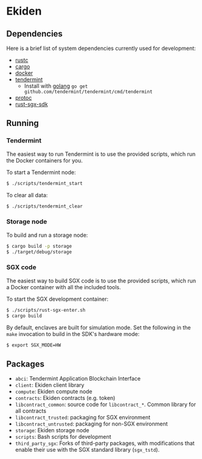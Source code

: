 # Ekiden

## Dependencies

Here is a brief list of system dependencies currently used for development:
- [rustc](https://www.rust-lang.org/en-US/)
- [cargo](http://doc.crates.io/)
- [docker](https://www.docker.com/)
- [tendermint](https://www.tendermint.com/)
  - Install with [golang](https://golang.org/) `go get github.com/tendermint/tendermint/cmd/tendermint`
- [protoc](https://github.com/google/protobuf/releases)
- [rust-sgx-sdk](https://github.com/baidu/rust-sgx-sdk)

## Running

### Tendermint

The easiest way to run Tendermint is to use the provided scripts, which run the Docker
containers for you.

To start a Tendermint node:
```bash
$ ./scripts/tendermint_start
```

To clear all data:
```bash
$ ./scripts/tendermint_clear
```

### Storage node

To build and run a storage node:
```bash
$ cargo build -p storage
$ ./target/debug/storage
```

### SGX code

The easiest way to build SGX code is to use the provided scripts, which run a Docker
container with all the included tools.

To start the SGX development container:
```bash
$ ./scripts/rust-sgx-enter.sh
$ cargo build
```

By default, enclaves are built for simulation mode.
Set the following in the `make` invocation to build in the SDK's hardware mode:
```bash
$ export SGX_MODE=HW
```

## Packages
- `abci`: Tendermint Application Blockchain Interface
- `client`: Ekiden client library
- `compute`: Ekiden compute node
- `contracts`: Ekiden contracts (e.g. token)
- `libcontract_common`: source code for `libcontract_*`. Common library for all contracts
- `libcontract_trusted`: packaging for SGX environment
- `libcontract_untrusted`: packaging for non-SGX environment
- `storage`: Ekiden storage node
- `scripts`: Bash scripts for development
- `third_party_sgx`: Forks of third-party packages, with modifications that enable their use with the SGX standard library (`sgx_tstd`).
